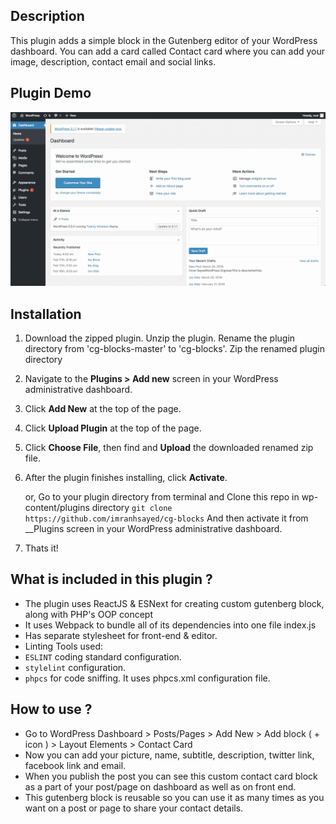## Description

This plugin adds a simple block in the Gutenberg editor of your WordPress dashboard.
You can add a card called Contact card where you can add your image, description, contact email and social links. 

## Plugin Demo
![](cg-blocks.gif)

## Installation

1. Download the zipped plugin. Unzip the plugin. Rename the plugin directory from 'cg-blocks-master' to 'cg-blocks'.
   Zip the renamed plugin directory
2. Navigate to the __Plugins > Add new__ screen in your WordPress administrative dashboard.
3. Click __Add New__ at the top of the page.
3. Click __Upload Plugin__ at the top of the page.
4. Click __Choose File__, then find and __Upload__ the downloaded renamed zip file.
5. After the plugin finishes installing, click __Activate__.

   or,
   Go to your plugin directory from terminal and Clone this repo in wp-content/plugins directory `git clone https://github.com/imranhsayed/cg-blocks`
   And then activate it from __Plugins screen in your WordPress administrative dashboard.
6. Thats it!

## What is included in this plugin ?

- The plugin uses ReactJS & ESNext for creating custom gutenberg block, along with PHP's OOP concept
- It uses Webpack to bundle all of its dependencies into one file index.js
- Has separate stylesheet for front-end & editor.
- Linting Tools used:
- `ESLINT` coding standard configuration.
- `stylelint` configuration.
- `phpcs` for code sniffing. It uses phpcs.xml configuration file.

## How to use ?

- Go to WordPress Dashboard > Posts/Pages > Add New > Add block ( + icon ) > Layout Elements > Contact Card
- Now you can add your picture, name, subtitle, description, twitter link, facebook link and email.
- When you publish the post you can see this custom contact card block as a part of your post/page on dashboard as well as on front end.
- This gutenberg block is reusable so you can use it as many times as you want on a post or page to share your contact details.

